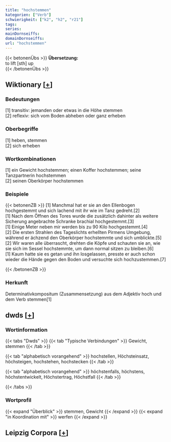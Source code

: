 ```yaml
---
title: "hochstemmen"
kategorien: ["Verb"]
schwierigkeit: ["k2", "h2", "r21"]
tags:
series:
mainDornseiffs:
domainDornseiffs:
url: "hochstemmen"
---
```


{{< betonenÜbs >}}
**Übersetzung:**  
to lift  [sth] up  
{{< /betonenÜbs >}}

## Wiktionary [[+](https://de.wiktionary.org/wiki/hochstemmen)]

### Bedeutungen
[1] transitiv: jemanden oder etwas in die Höhe stemmen  
[2] reflexiv: sich vom Boden abheben oder ganz erheben  

### Oberbegriffe
[1] heben, stemmen  
[2] sich erheben  

### Wortkombinationen
[1] ein Gewicht hochstemmen; einen Koffer hochstemmen; seine Tanzpartnerin hochstemmen  
[2] seinen Oberkörper hochstemmen  

### Beispiele
{{< betonenZB >}}
[1] Manchmal hat er sie an den Ellenbogen hochgestemmt und sich lachend mit ihr wie im Tanz gedreht.[2]  
[1] Nach dem Öffnen des Tores wurde die zusätzlich dahinter als weitere Sicherung angebrachte Schranke brachial hochgestemmt.[3]  
[1] Einige Meter neben mir werden bis zu 90 Kilo hochgestemmt.[4]  
[2] Die ersten Strahlen des Tageslichts erhellten Pirmens Umgebung, während er ächzend den Oberkörper hochstemmte und sich umblickte.[5]  
[2] Wir waren alle überrascht, drehten die Köpfe und schauten sie an, wie sie sich im Sessel hochstemmte, um dann normal sitzen zu bleiben.[6]  
[1] Kaum hatte sie es getan und ihn losgelassen, presste er auch schon wieder die Hände gegen den Boden und versuchte sich hochzustemmen.[7]  

{{< /betonenZB >}}
### Herkunft
Determinativkompositum (Zusammensetzung) aus dem Adjektiv hoch und dem Verb stemmen[1]  



## dwds [[+](https://www.dwds.de/wb/hochstemmen)]

### Wortinformation
{{< tabs "Dwds" >}}
{{< tab "Typische Verbindungen" >}}
Gewicht, stemmen
{{< /tab >}}

{{< tab "alphabetisch vorangehend" >}}
hochstellen, Höchsteinsatz, höchsteigen, hochstehen, hochstecken
{{< /tab >}}

{{< tab "alphabetisch vorangehend" >}}
höchstenfalls, höchstens, höchstentwickelt, Höchstertrag, Höchstfall
{{< /tab >}}

{{< /tabs >}}

### Wortprofil
{{< expand "Überblick" >}} stemmen, Gewicht {{< /expand >}}
{{< expand "in Koordination mit" >}} werfen {{< /expand >}}

## Leipzig Corpora [[+](https://corpora.uni-leipzig.de/en/res?word=hochstemmen&corpusId=deu_newscrawl-public_2018)]

